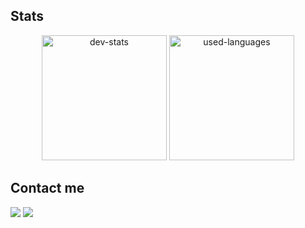 
## Stats

<p style="text-align: center">
<img src="https://github-readme-stats.vercel.app/api?username=LexisDG&theme=github_dark&show_icons=true&hide_border=true&count_private=true" alt="dev-stats" height="200">
<img src="https://github-readme-stats.vercel.app/api/top-langs/?username=LexisDG&layout=compac&theme=github_dark&hide_border=true&count_private=true" alt="used-languages" height="200">
</p>


## Contact me

<a href="mailto:alexis_dg997@protonmail.com"><img src="https://img.shields.io/badge/alexis_dg997@protonmail.com%20-%23000000.svg?&style=for-the-badge&logo=ProtonMail&logoColor=white" /></a> <a href="https://www.linkedin.com/in/alexis-dufour-grégoire/"><img src="https://img.shields.io/badge/Alexis-%20Dufour Grégoire%20-%230073b1.svg?&style=for-the-badge&logo=LinkedIn&logoColor=white" /></a>

<!--
**LexisDG/LexisDG** is a ✨ _special_ ✨ repository because its `README.md` (this file) appears on your GitHub profile.

Here are some ideas to get you started:

- 🔭 I’m currently working on ...
- 🌱 I’m currently learning ...
- 👯 I’m looking to collaborate on ...
- 🤔 I’m looking for help with ...
- 💬 Ask me about ...
- 📫 How to reach me: ...
- 😄 Pronouns: ...
- ⚡ Fun fact: ...
-->
